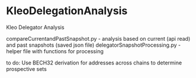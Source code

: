 # KleoDelegationAnalysis
Kleo Delegator Analysis

compareCurrentandPastSnapshot.py - analysis based on current (api read) and past snapshots (saved json file)
delegatorSnapshotProcessing.py - helper file with functions for processing 

to do: 
Use BECH32 derivation for addresses across chains to determine prospective sets
